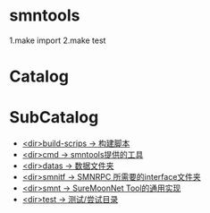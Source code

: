 # smntools

1.make import
2.make test

# Catalog

# SubCatalog

* [\<dir>build-scrips -> 构建脚本](./build-scrips/README.md)
* [\<dir>cmd -> smntools提供的工具](./cmd/README.md)
* [\<dir>datas -> 数据文件夹](./datas/README.md)
* [\<dir>smnitf -> SMNRPC 所需要的interface文件夹](./smnitf/README.md)
* [\<dir>smnt -> SureMoonNet Tool的通用实现](./smnt/README.md)
* [\<dir>test -> 测试/尝试目录](./test/README.md)